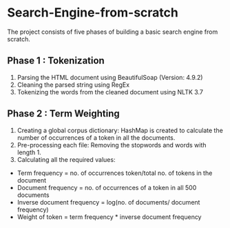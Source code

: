 # Search-Engine-from-scratch
The project consists of five phases of building a basic search engine from scratch.

## Phase 1 : Tokenization
1. Parsing the HTML document using BeautifulSoap (Version: 4.9.2)
2. Cleaning the parsed string using RegEx
3. Tokenizing the words from the cleaned document using NLTK 3.7

## Phase 2 : Term Weighting
1. Creating a global corpus dictionary: HashMap is created to calculate the number of occurrences of a token in all the documents.
2. Pre-processing each file: Removing the stopwords and words with length 1.
3. Calculating all the required values: 
  - Term frequency = no. of occurrences token/total no. of tokens in the document
  - Document frequency = no. of occurrences of a token in all 500 documents
  - Inverse document frequency = log(no. of documents/ document frequency)
  - Weight of token = term frequency * inverse document frequency
